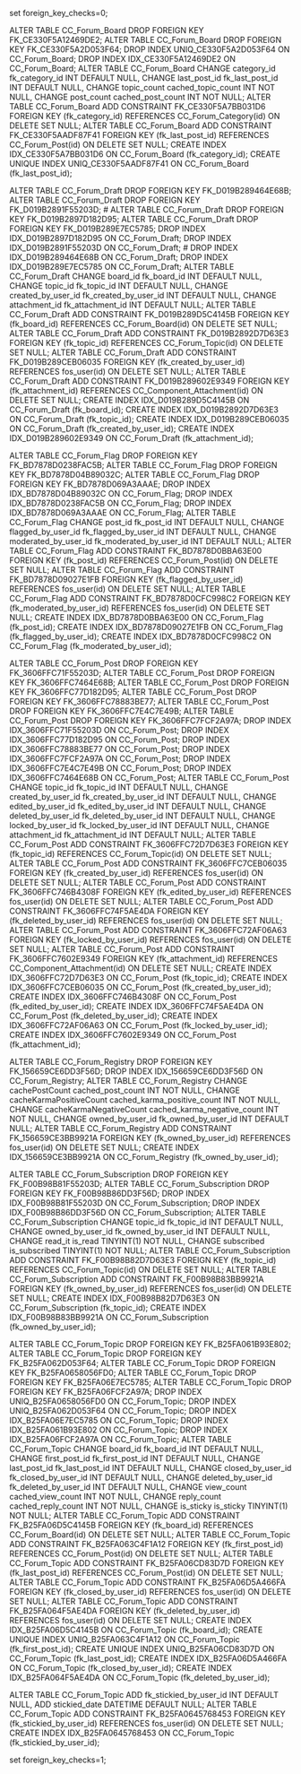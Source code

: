 set foreign_key_checks=0;


ALTER TABLE CC_Forum_Board DROP FOREIGN KEY FK_CE330F5A12469DE2;
ALTER TABLE CC_Forum_Board DROP FOREIGN KEY FK_CE330F5A2D053F64;
DROP INDEX UNIQ_CE330F5A2D053F64 ON CC_Forum_Board;
DROP INDEX IDX_CE330F5A12469DE2 ON CC_Forum_Board;
ALTER TABLE CC_Forum_Board 
	CHANGE category_id fk_category_id INT DEFAULT NULL,
	CHANGE last_post_id fk_last_post_id INT DEFAULT NULL,
	CHANGE topic_count cached_topic_count INT NOT NULL,
	CHANGE post_count cached_post_count INT NOT NULL;
ALTER TABLE CC_Forum_Board ADD CONSTRAINT FK_CE330F5A7BB031D6 FOREIGN KEY (fk_category_id) REFERENCES CC_Forum_Category(id) ON DELETE SET NULL;
ALTER TABLE CC_Forum_Board ADD CONSTRAINT FK_CE330F5AADF87F41 FOREIGN KEY (fk_last_post_id) REFERENCES CC_Forum_Post(id) ON DELETE SET NULL;
CREATE INDEX IDX_CE330F5A7BB031D6 ON CC_Forum_Board (fk_category_id);
CREATE UNIQUE INDEX UNIQ_CE330F5AADF87F41 ON CC_Forum_Board (fk_last_post_id);



ALTER TABLE CC_Forum_Draft DROP FOREIGN KEY FK_D019B289464E68B;
ALTER TABLE CC_Forum_Draft DROP FOREIGN KEY FK_D019B2891F55203D; #
ALTER TABLE CC_Forum_Draft DROP FOREIGN KEY FK_D019B2897D182D95;
ALTER TABLE CC_Forum_Draft DROP FOREIGN KEY FK_D019B289E7EC5785;
DROP INDEX IDX_D019B2897D182D95 ON CC_Forum_Draft;
DROP INDEX IDX_D019B2891F55203D ON CC_Forum_Draft; #
DROP INDEX IDX_D019B289464E68B ON CC_Forum_Draft;
DROP INDEX IDX_D019B289E7EC5785 ON CC_Forum_Draft;
ALTER TABLE CC_Forum_Draft
	 CHANGE board_id fk_board_id INT DEFAULT NULL,
	 CHANGE topic_id fk_topic_id INT DEFAULT NULL,
	 CHANGE created_by_user_id fk_created_by_user_id INT DEFAULT NULL,
	 CHANGE attachment_id fk_attachment_id INT DEFAULT NULL;
ALTER TABLE CC_Forum_Draft ADD CONSTRAINT FK_D019B289D5C4145B FOREIGN KEY (fk_board_id) REFERENCES CC_Forum_Board(id) ON DELETE SET NULL;
ALTER TABLE CC_Forum_Draft ADD CONSTRAINT FK_D019B2892D7D63E3 FOREIGN KEY (fk_topic_id) REFERENCES CC_Forum_Topic(id) ON DELETE SET NULL;
ALTER TABLE CC_Forum_Draft ADD CONSTRAINT FK_D019B289CEB06035 FOREIGN KEY (fk_created_by_user_id) REFERENCES fos_user(id) ON DELETE SET NULL;
ALTER TABLE CC_Forum_Draft ADD CONSTRAINT FK_D019B289602E9349 FOREIGN KEY (fk_attachment_id) REFERENCES CC_Component_Attachment(id) ON DELETE SET NULL;
CREATE INDEX IDX_D019B289D5C4145B ON CC_Forum_Draft (fk_board_id);
CREATE INDEX IDX_D019B2892D7D63E3 ON CC_Forum_Draft (fk_topic_id);
CREATE INDEX IDX_D019B289CEB06035 ON CC_Forum_Draft (fk_created_by_user_id);
CREATE INDEX IDX_D019B289602E9349 ON CC_Forum_Draft (fk_attachment_id);



ALTER TABLE CC_Forum_Flag DROP FOREIGN KEY FK_BD7878D0238FAC5B;
ALTER TABLE CC_Forum_Flag DROP FOREIGN KEY FK_BD7878D04B89032C;
ALTER TABLE CC_Forum_Flag DROP FOREIGN KEY FK_BD7878D069A3AAAE;
DROP INDEX IDX_BD7878D04B89032C ON CC_Forum_Flag;
DROP INDEX IDX_BD7878D0238FAC5B ON CC_Forum_Flag;
DROP INDEX IDX_BD7878D069A3AAAE ON CC_Forum_Flag;
ALTER TABLE CC_Forum_Flag 
	CHANGE post_id fk_post_id INT DEFAULT NULL, 
	CHANGE flagged_by_user_id fk_flagged_by_user_id INT DEFAULT NULL, 
	CHANGE moderated_by_user_id fk_moderated_by_user_id INT DEFAULT NULL;
ALTER TABLE CC_Forum_Flag ADD CONSTRAINT FK_BD7878D0BBA63E00 FOREIGN KEY (fk_post_id) REFERENCES CC_Forum_Post(id) ON DELETE SET NULL;
ALTER TABLE CC_Forum_Flag ADD CONSTRAINT FK_BD7878D09027E1FB FOREIGN KEY (fk_flagged_by_user_id) REFERENCES fos_user(id) ON DELETE SET NULL;
ALTER TABLE CC_Forum_Flag ADD CONSTRAINT FK_BD7878D0CFC998C2 FOREIGN KEY (fk_moderated_by_user_id) REFERENCES fos_user(id) ON DELETE SET NULL;
CREATE INDEX IDX_BD7878D0BBA63E00 ON CC_Forum_Flag (fk_post_id);
CREATE INDEX IDX_BD7878D09027E1FB ON CC_Forum_Flag (fk_flagged_by_user_id);
CREATE INDEX IDX_BD7878D0CFC998C2 ON CC_Forum_Flag (fk_moderated_by_user_id);



ALTER TABLE CC_Forum_Post DROP FOREIGN KEY FK_3606FFC71F55203D;
ALTER TABLE CC_Forum_Post DROP FOREIGN KEY FK_3606FFC7464E68B;
ALTER TABLE CC_Forum_Post DROP FOREIGN KEY FK_3606FFC77D182D95;
ALTER TABLE CC_Forum_Post DROP FOREIGN KEY FK_3606FFC78883BE77;
ALTER TABLE CC_Forum_Post DROP FOREIGN KEY FK_3606FFC7E4C7E49B;
ALTER TABLE CC_Forum_Post DROP FOREIGN KEY FK_3606FFC7FCF2A97A;
DROP INDEX IDX_3606FFC71F55203D ON CC_Forum_Post;
DROP INDEX IDX_3606FFC77D182D95 ON CC_Forum_Post;
DROP INDEX IDX_3606FFC78883BE77 ON CC_Forum_Post;
DROP INDEX IDX_3606FFC7FCF2A97A ON CC_Forum_Post;
DROP INDEX IDX_3606FFC7E4C7E49B ON CC_Forum_Post;
DROP INDEX IDX_3606FFC7464E68B ON CC_Forum_Post;
ALTER TABLE CC_Forum_Post 
	CHANGE topic_id fk_topic_id INT DEFAULT NULL, 
	CHANGE created_by_user_id fk_created_by_user_id INT DEFAULT NULL, 
	CHANGE edited_by_user_id fk_edited_by_user_id INT DEFAULT NULL, 
	CHANGE deleted_by_user_id fk_deleted_by_user_id INT DEFAULT NULL, 
	CHANGE locked_by_user_id fk_locked_by_user_id INT DEFAULT NULL, 
	CHANGE attachment_id fk_attachment_id INT DEFAULT NULL;
ALTER TABLE CC_Forum_Post ADD CONSTRAINT FK_3606FFC72D7D63E3 FOREIGN KEY (fk_topic_id) REFERENCES CC_Forum_Topic(id) ON DELETE SET NULL;
ALTER TABLE CC_Forum_Post ADD CONSTRAINT FK_3606FFC7CEB06035 FOREIGN KEY (fk_created_by_user_id) REFERENCES fos_user(id) ON DELETE SET NULL;
ALTER TABLE CC_Forum_Post ADD CONSTRAINT FK_3606FFC746B4308F FOREIGN KEY (fk_edited_by_user_id) REFERENCES fos_user(id) ON DELETE SET NULL;
ALTER TABLE CC_Forum_Post ADD CONSTRAINT FK_3606FFC74F5AE4DA FOREIGN KEY (fk_deleted_by_user_id) REFERENCES fos_user(id) ON DELETE SET NULL;
ALTER TABLE CC_Forum_Post ADD CONSTRAINT FK_3606FFC72AF06A63 FOREIGN KEY (fk_locked_by_user_id) REFERENCES fos_user(id) ON DELETE SET NULL;
ALTER TABLE CC_Forum_Post ADD CONSTRAINT FK_3606FFC7602E9349 FOREIGN KEY (fk_attachment_id) REFERENCES CC_Component_Attachment(id) ON DELETE SET NULL;
CREATE INDEX IDX_3606FFC72D7D63E3 ON CC_Forum_Post (fk_topic_id);
CREATE INDEX IDX_3606FFC7CEB06035 ON CC_Forum_Post (fk_created_by_user_id);
CREATE INDEX IDX_3606FFC746B4308F ON CC_Forum_Post (fk_edited_by_user_id);
CREATE INDEX IDX_3606FFC74F5AE4DA ON CC_Forum_Post (fk_deleted_by_user_id);
CREATE INDEX IDX_3606FFC72AF06A63 ON CC_Forum_Post (fk_locked_by_user_id);
CREATE INDEX IDX_3606FFC7602E9349 ON CC_Forum_Post (fk_attachment_id);



ALTER TABLE CC_Forum_Registry DROP FOREIGN KEY FK_156659CE6DD3F56D;
DROP INDEX IDX_156659CE6DD3F56D ON CC_Forum_Registry;
ALTER TABLE CC_Forum_Registry 
	CHANGE cachePostCount cached_post_count INT NOT NULL, 
	CHANGE cacheKarmaPositiveCount cached_karma_positive_count INT NOT NULL, 
	CHANGE cacheKarmaNegativeCount cached_karma_negative_count INT NOT NULL, 
	CHANGE owned_by_user_id fk_owned_by_user_id INT DEFAULT NULL;
ALTER TABLE CC_Forum_Registry ADD CONSTRAINT FK_156659CE3BB9921A FOREIGN KEY (fk_owned_by_user_id) REFERENCES fos_user(id) ON DELETE SET NULL;
CREATE INDEX IDX_156659CE3BB9921A ON CC_Forum_Registry (fk_owned_by_user_id);



ALTER TABLE CC_Forum_Subscription DROP FOREIGN KEY FK_F00B98B81F55203D;
ALTER TABLE CC_Forum_Subscription DROP FOREIGN KEY FK_F00B98B86DD3F56D;
DROP INDEX IDX_F00B98B81F55203D ON CC_Forum_Subscription;
DROP INDEX IDX_F00B98B86DD3F56D ON CC_Forum_Subscription;
ALTER TABLE CC_Forum_Subscription 
	CHANGE topic_id fk_topic_id INT DEFAULT NULL, 
	CHANGE owned_by_user_id fk_owned_by_user_id INT DEFAULT NULL, 
	CHANGE read_it is_read TINYINT(1) NOT NULL, 
	CHANGE subscribed is_subscribed TINYINT(1) NOT NULL;
ALTER TABLE CC_Forum_Subscription ADD CONSTRAINT FK_F00B98B82D7D63E3 FOREIGN KEY (fk_topic_id) REFERENCES CC_Forum_Topic(id) ON DELETE SET NULL;
ALTER TABLE CC_Forum_Subscription ADD CONSTRAINT FK_F00B98B83BB9921A FOREIGN KEY (fk_owned_by_user_id) REFERENCES fos_user(id) ON DELETE SET NULL;
CREATE INDEX IDX_F00B98B82D7D63E3 ON CC_Forum_Subscription (fk_topic_id);
CREATE INDEX IDX_F00B98B83BB9921A ON CC_Forum_Subscription (fk_owned_by_user_id);



ALTER TABLE CC_Forum_Topic DROP FOREIGN KEY FK_B25FA061B93E802;
ALTER TABLE CC_Forum_Topic DROP FOREIGN KEY FK_B25FA062D053F64;
ALTER TABLE CC_Forum_Topic DROP FOREIGN KEY FK_B25FA0658056FD0;
ALTER TABLE CC_Forum_Topic DROP FOREIGN KEY FK_B25FA06E7EC5785;
ALTER TABLE CC_Forum_Topic DROP FOREIGN KEY FK_B25FA06FCF2A97A;
DROP INDEX UNIQ_B25FA0658056FD0 ON CC_Forum_Topic;
DROP INDEX UNIQ_B25FA062D053F64 ON CC_Forum_Topic;
DROP INDEX IDX_B25FA06E7EC5785 ON CC_Forum_Topic;
DROP INDEX IDX_B25FA061B93E802 ON CC_Forum_Topic;
DROP INDEX IDX_B25FA06FCF2A97A ON CC_Forum_Topic;
ALTER TABLE CC_Forum_Topic 
	CHANGE board_id fk_board_id INT DEFAULT NULL, 
	CHANGE first_post_id fk_first_post_id INT DEFAULT NULL, 
	CHANGE last_post_id fk_last_post_id INT DEFAULT NULL, 
	CHANGE closed_by_user_id fk_closed_by_user_id INT DEFAULT NULL, 
	CHANGE deleted_by_user_id fk_deleted_by_user_id INT DEFAULT NULL, 
	CHANGE view_count cached_view_count INT NOT NULL, 
	CHANGE reply_count cached_reply_count INT NOT NULL,
	CHANGE is_sticky is_sticky TINYINT(1) NOT NULL;
ALTER TABLE CC_Forum_Topic ADD CONSTRAINT FK_B25FA06D5C4145B FOREIGN KEY (fk_board_id) REFERENCES CC_Forum_Board(id) ON DELETE SET NULL;
ALTER TABLE CC_Forum_Topic ADD CONSTRAINT FK_B25FA063C4F1A12 FOREIGN KEY (fk_first_post_id) REFERENCES CC_Forum_Post(id) ON DELETE SET NULL;
ALTER TABLE CC_Forum_Topic ADD CONSTRAINT FK_B25FA06CD83D7D FOREIGN KEY (fk_last_post_id) REFERENCES CC_Forum_Post(id) ON DELETE SET NULL;
ALTER TABLE CC_Forum_Topic ADD CONSTRAINT FK_B25FA06D5A466FA FOREIGN KEY (fk_closed_by_user_id) REFERENCES fos_user(id) ON DELETE SET NULL;
ALTER TABLE CC_Forum_Topic ADD CONSTRAINT FK_B25FA064F5AE4DA FOREIGN KEY (fk_deleted_by_user_id) REFERENCES fos_user(id) ON DELETE SET NULL;
CREATE INDEX IDX_B25FA06D5C4145B ON CC_Forum_Topic (fk_board_id);
CREATE UNIQUE INDEX UNIQ_B25FA063C4F1A12 ON CC_Forum_Topic (fk_first_post_id);
CREATE UNIQUE INDEX UNIQ_B25FA06CD83D7D ON CC_Forum_Topic (fk_last_post_id);
CREATE INDEX IDX_B25FA06D5A466FA ON CC_Forum_Topic (fk_closed_by_user_id);
CREATE INDEX IDX_B25FA064F5AE4DA ON CC_Forum_Topic (fk_deleted_by_user_id);

ALTER TABLE CC_Forum_Topic ADD fk_stickied_by_user_id INT DEFAULT NULL, ADD stickied_date DATETIME DEFAULT NULL;
ALTER TABLE CC_Forum_Topic ADD CONSTRAINT FK_B25FA0645768453 FOREIGN KEY (fk_stickied_by_user_id) REFERENCES fos_user(id) ON DELETE SET NULL;
CREATE INDEX IDX_B25FA0645768453 ON CC_Forum_Topic (fk_stickied_by_user_id);

set foreign_key_checks=1;
